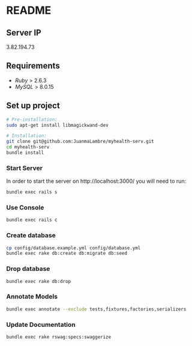 # README

## Server IP

3.82.194.73

## Requirements

- _Ruby_ > 2.6.3
- _MySQL_ > 8.0.15

## Set up project

```sh
# Pre-installation:
sudo apt-get install libmagickwand-dev

# Installation:
git clone git@github.com:JuanmaLambre/myhealth-serv.git
cd myhealth-serv
bundle install
```

### Start Server

In order to start the server on http://localhost:3000/ you will need to run:

```sh
bundle exec rails s
```

### Use Console

```sh
bundle exec rails c
```

### Create database

```sh
cp config/database.example.yml config/database.yml
bundle exec rake db:create db:migrate db:seed
```

### Drop database

```sh
bundle exec rake db:drop
```

### Annotate Models

```sh
bundle exec annotate --exclude tests,fixtures,factories,serializers
```

### Update Documentation

```sh
bundle exec rake rswag:specs:swaggerize
```
